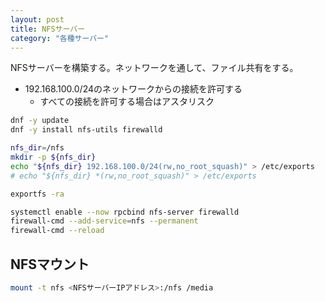 ```yaml
---
layout: post
title: NFSサーバー
category: "各種サーバー"
---
```


NFSサーバーを構築する。ネットワークを通して、ファイル共有をする。

- 192.168.100.0/24のネットワークからの接続を許可する
  - すべての接続を許可する場合はアスタリスク

```sh
dnf -y update
dnf -y install nfs-utils firewalld

nfs_dir=/nfs
mkdir -p ${nfs_dir}
echo "${nfs_dir} 192.168.100.0/24(rw,no_root_squash)" > /etc/exports
# echo "${nfs_dir} *(rw,no_root_squash)" > /etc/exports

exportfs -ra

systemctl enable --now rpcbind nfs-server firewalld
firewall-cmd --add-service=nfs --permanent
firewall-cmd --reload
```

## NFSマウント

```sh
mount -t nfs <NFSサーバーIPアドレス>:/nfs /media
```
